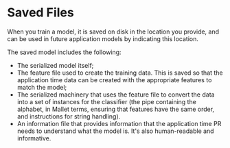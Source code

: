 # Saved Files

When you train a model, it is saved on disk in the location you provide, and can be used in future application models by indicating this location.

The saved model includes the following:

* The serialized model itself;
* The feature file used to create the training data. This is saved so that the application time data can be created with the appropriate features to match the model;
* The serialized machinery that uses the feature file to convert the data into a set of instances for the classifier (the pipe containing the alphabet, in Mallet terms, ensuring that features have the same order, and instructions for string handling).
* An information file that provides information that the application time PR needs to understand what the model is. It's also human-readable and informative.
